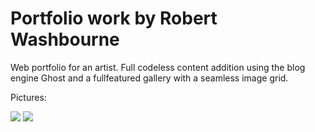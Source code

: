 # Portfolio work by Robert Washbourne

Web portfolio for an artist. Full codeless content addition using the blog engine Ghost and a fullfeatured gallery with a seamless image grid.

Pictures:

![](https://rawsh.github.io/portfolio/example1.png)
![](https://rawsh.github.io/portfolio/example2.png)
